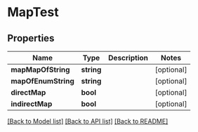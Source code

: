 # MapTest

## Properties
Name | Type | Description | Notes
------------ | ------------- | ------------- | -------------
**mapMapOfString** | **string** |  | [optional] 
**mapOfEnumString** | **string** |  | [optional] 
**directMap** | **bool** |  | [optional] 
**indirectMap** | **bool** |  | [optional] 

[[Back to Model list]](../README.md#documentation-for-models) [[Back to API list]](../README.md#documentation-for-api-endpoints) [[Back to README]](../README.md)


